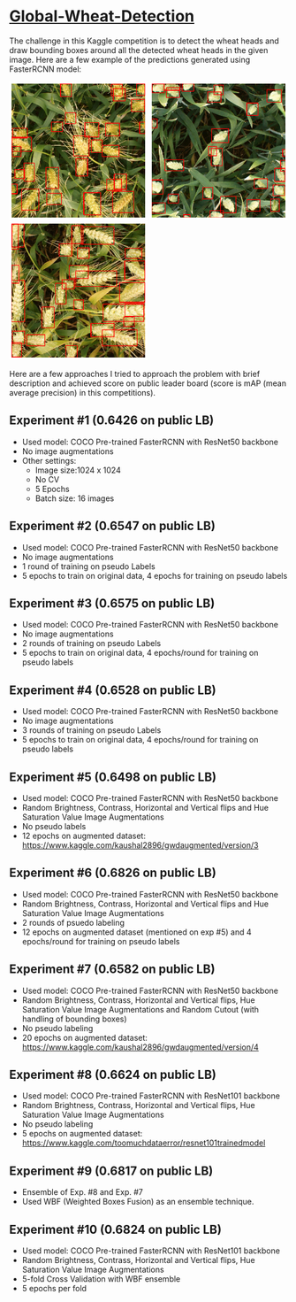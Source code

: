 # [Global-Wheat-Detection](https://www.kaggle.com/c/global-wheat-detection)

The challenge in this Kaggle competition is to detect the wheat heads and draw bounding boxes around all the detected wheat heads in the given image. Here are a few example of the predictions generated using FasterRCNN model:


<p float="left">
  <img src="./images/preds1.png" width="250" />
  <img src="./images/preds2.png" width="250" /> 
  <img src="./images/preds3.png" width="250" />
</p>

Here are a few approaches I tried to approach the problem with brief description and achieved score on public leader board (score is mAP (mean average precision) in this competitions).

## Experiment #1 (0.6426 on public LB)
- Used model: COCO Pre-trained FasterRCNN with ResNet50 backbone
- No image augmentations
- Other settings:
  - Image size:1024 x 1024
  - No CV
  - 5 Epochs
  - Batch size: 16 images
  
## Experiment #2 (0.6547 on public LB)
- Used model: COCO Pre-trained FasterRCNN with ResNet50 backbone
- No image augmentations
- 1 round of training on pseudo Labels
- 5 epochs to train on original data, 4 epochs for training on pseudo labels

 ## Experiment #3 (0.6575 on public LB)
- Used model: COCO Pre-trained FasterRCNN with ResNet50 backbone
- No image augmentations
- 2 rounds of training on pseudo Labels
- 5 epochs to train on original data, 4 epochs/round for training on pseudo labels

 ## Experiment #4 (0.6528 on public LB)
- Used model: COCO Pre-trained FasterRCNN with ResNet50 backbone
- No image augmentations
- 3 rounds of training on pseudo Labels
- 5 epochs to train on original data, 4 epochs/round for training on pseudo labels

 ## Experiment #5 (0.6498 on public LB)
- Used model: COCO Pre-trained FasterRCNN with ResNet50 backbone
- Random Brightness, Contrass, Horizontal and Vertical flips and Hue Saturation Value Image Augmentations
- No pseudo labels
- 12 epochs on augmented dataset: https://www.kaggle.com/kaushal2896/gwdaugmented/version/3

 ## Experiment #6 (0.6826 on public LB)
- Used model: COCO Pre-trained FasterRCNN with ResNet50 backbone
- Random Brightness, Contrass, Horizontal and Vertical flips and Hue Saturation Value Image Augmentations
- 2 rounds of psuedo labeling
- 12 epochs on augmented dataset (mentioned on exp #5) and 4 epochs/round for training on pseudo labels

 ## Experiment #7 (0.6582 on public LB)
- Used model: COCO Pre-trained FasterRCNN with ResNet50 backbone
- Random Brightness, Contrass, Horizontal and Vertical flips, Hue Saturation Value Image Augmentations and Random Cutout (with handling of bounding boxes)
- No pseudo labeling
- 20 epochs on augmented dataset: https://www.kaggle.com/kaushal2896/gwdaugmented/version/4

 ## Experiment #8 (0.6624 on public LB)
- Used model: COCO Pre-trained FasterRCNN with ResNet101 backbone
- Random Brightness, Contrass, Horizontal and Vertical flips, Hue Saturation Value Image Augmentations
- No pseudo labeling
- 5 epochs on augmented dataset: https://www.kaggle.com/toomuchdataerror/resnet101trainedmodel

## Experiment #9 (0.6817 on public LB)
- Ensemble of Exp. #8 and Exp. #7
- Used WBF (Weighted Boxes Fusion) as an ensemble technique.

## Experiment #10 (0.6824 on public LB)
- Used model: COCO Pre-trained FasterRCNN with ResNet101 backbone
- Random Brightness, Contrass, Horizontal and Vertical flips, Hue Saturation Value Image Augmentations
- 5-fold Cross Validation with WBF ensemble
- 5 epochs per fold
